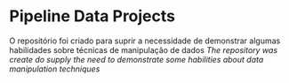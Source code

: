 # Pipeline Data Projects
O repositório foi criado para suprir a necessidade de demonstrar algumas habilidades sobre técnicas de manipulação de dados
*The repository was create do supply the need to demonstrate some habilities about data manipulation techniques*

